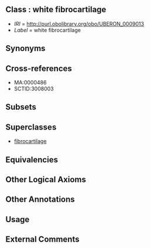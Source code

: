
## Class : white fibrocartilage

 * *IRI* = http://purl.obolibrary.org/obo/UBERON_0009013
 * *Label* = white fibrocartilage

## Synonyms


## Cross-references

 * MA:0000486
 * SCTID:3008003

## Subsets


## Superclasses

 * [fibrocartilage](../../UBERON/95/UBERON_0001995.md)

## Equivalencies


## Other Logical Axioms


## Other Annotations


## Usage


## External Comments

